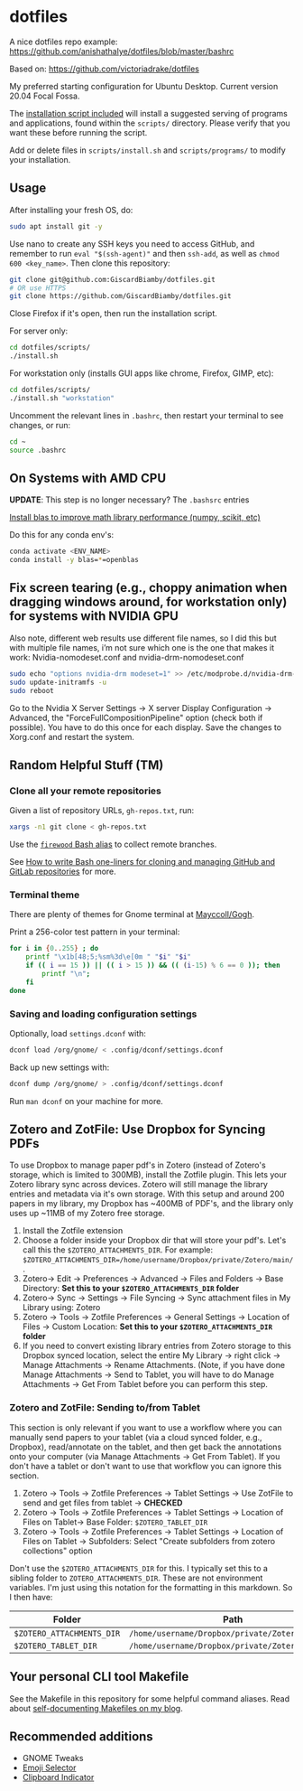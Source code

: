 # dotfiles

A nice dotfiles repo example: <https://github.com/anishathalye/dotfiles/blob/master/bashrc>

Based on: <https://github.com/victoriadrake/dotfiles>

My preferred starting configuration for Ubuntu Desktop. Current version 20.04 Focal Fossa.

The [installation script included](./scripts/install.sh) will install a suggested serving of programs and applications, found within the `scripts/` directory. Please verify that you want these before running the script.

Add or delete files in `scripts/install.sh` and `scripts/programs/` to modify your installation.

## Usage

After installing your fresh OS, do:

```sh
sudo apt install git -y
```

Use nano to create any SSH keys you need to access GitHub, and remember to run `eval "$(ssh-agent)"` and then `ssh-add`, as well as `chmod 600 <key_name>`. Then clone this repository:

```sh
git clone git@github.com:GiscardBiamby/dotfiles.git
# OR use HTTPS
git clone https://github.com/GiscardBiamby/dotfiles.git
```

Close Firefox if it's open, then run the installation script.

For server only:

```sh
cd dotfiles/scripts/
./install.sh
```

For workstation only (installs GUI apps like chrome, Firefox, GIMP, etc):

```sh
cd dotfiles/scripts/
./install.sh "workstation"
```

Uncomment the relevant lines in `.bashrc`, then restart your terminal to see changes, or run:

```sh
cd ~
source .bashrc
```

## On Systems with AMD CPU

__UPDATE__: This step is no longer necessary? The `.bashsrc` entries

[Install blas to improve math library performance (numpy, scikit, etc)](https://www.pugetsystems.com/labs/hpc/AMD-Ryzen-3900X-vs-Intel-Xeon-2175W-Python-numpy---MKL-vs-OpenBLAS-1560/)

Do this for any conda env's:

```bash
conda activate <ENV_NAME>
conda install -y blas=*=openblas
```

## Fix screen tearing (e.g., choppy animation when dragging windows around, for workstation only) for systems with NVIDIA GPU

Also note, different web results use different file names, so I did this but with multiple file names, i’m not sure which one is the one that makes it work:
Nvidia-nomodeset.conf and nvidia-drm-nomodeset.conf

```bash
sudo echo "options nvidia-drm modeset=1" >> /etc/modprobe.d/nvidia-drm-nomodeset.conf
sudo update-initramfs -u
sudo reboot
```

Go to the Nvidia X Server Settings -> X server Display Configuration -> Advanced, the "ForceFullCompositionPipeline" option (check both if possible).
You have to do this once for each display.
Save the changes to Xorg.conf and restart the system.

## Random Helpful Stuff (TM)

### Clone all your remote repositories

Given a list of repository URLs, `gh-repos.txt`, run:

```sh
xargs -n1 git clone < gh-repos.txt
```

Use the [`firewood` Bash alias](https://github.com/victoriadrake/dotfiles/blob/ubuntu-20.04/.bashrc#L27) to collect remote branches.

See [How to write Bash one-liners for cloning and managing GitHub and GitLab repositories](https://victoria.dev/blog/how-to-write-bash-one-liners-for-cloning-and-managing-github-and-gitlab-repositories/) for more.

### Terminal theme

There are plenty of themes for Gnome terminal at [Mayccoll/Gogh](https://github.com/Mayccoll/Gogh).

Print a 256-color test pattern in your terminal:

```sh
for i in {0..255} ; do
    printf "\x1b[48;5;%sm%3d\e[0m " "$i" "$i"
    if (( i == 15 )) || (( i > 15 )) && (( (i-15) % 6 == 0 )); then
        printf "\n";
    fi
done
```

### Saving and loading configuration settings

Optionally, load `settings.dconf` with:

```sh
dconf load /org/gnome/ < .config/dconf/settings.dconf
```

Back up new settings with:

```sh
dconf dump /org/gnome/ > .config/dconf/settings.dconf
```

Run `man dconf` on your machine for more.

## Zotero and ZotFile: Use Dropbox for Syncing PDFs

To use Dropbox to manage paper pdf's in Zotero (instead of Zotero's storage, which is limited to 300MB), install the Zotfile plugin. This lets your Zotero library sync across devices. Zotero will still manage the library entries and metadata via it's own storage. With this setup and around 200 papers in my library, my Dropbox has \~400MB of PDF's, and the library only uses up \~11MB of my Zotero free storage.

1. Install the Zotfile extension
2. Choose a folder inside your Dropbox dir that will store your pdf's. Let's call this the `$ZOTERO_ATTACHMENTS_DIR`. For example: `$ZOTERO_ATTACHMENTS_DIR=/home/username/Dropbox/private/Zotero/main/`.
3. Zotero-> Edit -> Preferences -> Advanced -> Files and Folders -> Base Directory: __Set this to your `$ZOTERO_ATTACHMENTS_DIR` folder__
4. Zotero-> Sync -> Settings -> File Syncing -> Sync attachment files in My Library using: Zotero
5. Zotero -> Tools -> Zotfile Preferences -> General Settings -> Location of Files -> Custom Location: __Set this to your `$ZOTERO_ATTACHMENTS_DIR` folder__
6. If you need to convert existing library entries from Zotero storage to this Dropbox synced location, select the entire My Library -> right click -> Manage Attachments -> Rename Attachments. (Note, if you have done Manage Attachments -> Send to Tablet,  you will have to do Manage Attachments -> Get From Tablet before you can perform this step.

### Zotero and ZotFile: Sending to/from Tablet

This section is only relevant if you want to use a workflow where you can manually send papers to your tablet (via a cloud synced folder, e.g., Dropbox), read/annotate on the tablet, and then get back the annotations onto your computer (via Manage Attachments -> Get From Tablet). If you don't have a tablet or don't want to use that workflow you can ignore this section.

1. Zotero -> Tools -> Zotfile Preferences -> Tablet Settings -> Use ZotFile to send and get files from tablet -> __CHECKED__
2. Zotero -> Tools -> Zotfile Preferences -> Tablet Settings -> Location of Files on Tablet-> Base Folder: `$ZOTERO_TABLET_DIR`
3. Zotero -> Tools -> Zotfile Preferences -> Tablet Settings -> Location of Files on Tablet -> Subfolders: Select "Create subfolders from zotero collections" option

Don't use the `$ZOTERO_ATTACHMENTS_DIR` for this. I typically set this to a sibling folder to `ZOTERO_ATTACHMENTS_DIR`. These are not environment variables. I'm just using this notation for the formatting in this markdown. So I then have:

| Folder                    | Path                                            |
| ------------------------- | ----------------------------------------------- |
| `$ZOTERO_ATTACHMENTS_DIR` | `/home/username/Dropbox/private/Zotero/main/`   |
| `$ZOTERO_TABLET_DIR`      | `/home/username/Dropbox/private/Zotero/tablet/` |

## Your personal CLI tool Makefile

See the Makefile in this repository for some helpful command aliases. Read about [self-documenting Makefiles on my blog](https://victoria.dev/blog/how-to-create-a-self-documenting-makefile/).

## Recommended additions

* GNOME Tweaks
* [Emoji Selector](https://extensions.gnome.org/extension/1162/emoji-selector/)
* [Clipboard Indicator](https://extensions.gnome.org/extension/779/clipboard-indicator/)
